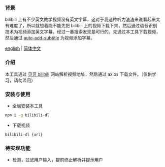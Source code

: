 ### 背景

bilibili 上有不少英文教学视频没有英文字幕，这对于我这种听力渣渣来说看起来太有难度了，所以就想着能不能先把 bilibili 上的视频下载下来，然后通过语音识别技术为视频添加英文字幕。经过一番搜索发现是可行的。先通过本工具下载视频，然后通过 [auto-add-subtitle](https://www.npmjs.com/package/auto-add-subtitle) 为视频添加字幕。

[english](./README.md) | [简体中文](./README.zh-cn.md)

### 介绍

本工具通过 [贝贝 bilibili](https://xbeibeix.com/api/bilibili/) 网站解析视频地址，然后通过 axios 下载文件。（仅供学习，请勿滥用）

### 安装与使用

- 全局安装本工具

```sh
npm i -g bilibili-dl
```

- 下载视频

```sh
bilibili-dl {url}
```

### 待实现功能

- 检测，过滤用户输入，提前终止解析并提示用户
